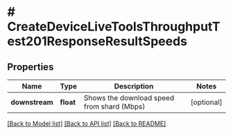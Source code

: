 # # CreateDeviceLiveToolsThroughputTest201ResponseResultSpeeds

## Properties

Name | Type | Description | Notes
------------ | ------------- | ------------- | -------------
**downstream** | **float** | Shows the download speed from shard (Mbps) | [optional]

[[Back to Model list]](../../README.md#models) [[Back to API list]](../../README.md#endpoints) [[Back to README]](../../README.md)
